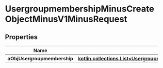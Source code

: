
# UsergroupmembershipMinusCreateObjectMinusV1MinusRequest

## Properties
Name | Type | Description | Notes
------------ | ------------- | ------------- | -------------
**aObjUsergroupmembership** | [**kotlin.collections.List&lt;UsergroupmembershipMinusRequestCompound&gt;**](UsergroupmembershipMinusRequestCompound.md) |  | 



